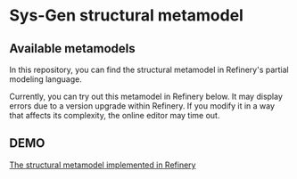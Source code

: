# Sys-Gen structural metamodel

## Available metamodels

In this repository, you can find the structural metamodel in Refinery's partial modeling language.

Currently, you can try out this metamodel in Refinery below. It may display errors due to a version upgrade within Refinery. If you modify it in a way that affects its complexity, the online editor may time out.

## DEMO

[The structural metamodel implemented in Refinery](https://refinery.services/#/1/KLUv_WC8GP0oAGYgYCbwcqwDqEpUZhpJRx4hiwgqlEtl7DVvcrJzngBcwc1QpjgsstBKBVQAVQBUAGcPTrsR4aeck7nyoNjehhe5O_gfcFoYcUVvmQwlyMDzFsnzCNBm6ip9tzjPI7lYK2RRnrWXpVsu-LK04jTC7Sij_18gUcKGEUrccEp3it7RzqZuA0zLCoUYb8DJT1YoxLSsUGgdMO-tsvdWzyQmX7gjxJa7Oji7F6oFb3HecyMobsidoVBW41qz7m3ZRMt4nur8ZSs5q7WeZt3Bahxb1hrXltFNCEB4swHtvcqDgqml0iUmtWUSYxwchcgy4MktlCjspbGewlM8OTmrxiEnducIp3NGvyNTlIzOHJegv0XW01wi7J0k3Ii8atEyYtT3MqeQ8-b0VFfit9bDHrdPwfMQUPhVMqILahkZyWvNvYmkTd7Aa5M3MHlsYkJ8d1kl5cO0VYOpKaUoI6ayzR00h1nrcacwX4BZpcu4QI7M256fjOxxRxyjZGgZaaWYt3fGMW5UH4GpqKEekpEkSaHGsgZRhIQiUe4s8hLgkDiM43kSwziEjGHKjMiISCAykiRJOs9XkKQmw3oASBXcFgFYq9LlFxmKbeu2myjYldWbXGgTqBLIX8Xi654JJQ4gn1yBMDX5EqC6GBeruXqyl22ogas_YbefUQMTL9fFM9pwl-ZFbhOBUACKBR5hRJ5JUSE5pfEM7EWB6hW9LEWcXf8lQCcnuShFPw2eWDEhF7gIc7zG1nwyCuuD5tfS3KQfTytOxsrligZ5zKoIUTYHsVyB6DifUMqXVk4MbiNZ81264QqHbx5c5ey-LALQz5ZJWRfrTq2b_tkXE4FII4edrRPdgL7RdpA4w5L-Pb7z5NfuLHKwZpv2O-R5Lpj8TBYcGiDwNxqykco59vau5PukatsiOw4FfqU8y9sDIystZnA4GzCsWZZuTgjMpAWhLJRKjXm-9yShtETa_Yb4FA4qWo7J1if4XDJ2W00_IP6FM4DuBFKezWUfAteq6TW9h97xDTesUnp03tGH2Xk8GS45weFDkXV97U1tjz2wDAoiLMihkZo1J7gpm8UcDfCWk2VAiWNCwBT802LlOnePcqN61QmXUu7wirkn7YYvnCY982wN-6txAkd1cGoya6ZbIFKXE10wW1IGjOJzAmvcfZKMcmMmTmzZ_DoZJ8OSZh7LvXbBsoJ0lQlGJYiJQ37Bsk4WU09HV5EOuTxcZQ4jNGwLo-_LTuRwd6Po2C_5xwHNG50NhfBzBb3N_kr3ScN75meVRJOy1VVeG2WOCmxX9T5lLz67IimOLPoYvLiYwB2aXZaC07n19pDoNCD6Vhrdjc4xRoyqEHEQciZmWXyqW-g4x902Dx8VlCD1kJBva8P_j5JNKLKjU6qMTBX7uVD4VFm8xi_KxXQjfIwZ3vrglFuVaKyKoeoBh9Y2RHUugDWnQUfPxSLBn8vKxonKdUIzwzVDy81TMOoZ5_qReffhIWa04xo9KeNkr4FNbz8NYn8XcQ7bS3kedFD8W7NwL3X4VFI9Ay2SxtM-YFpZOLagMi_-iR9hCbMqIZd0RO3s1VaXY5VTRuD_0ZGSkoTHtM0EjBrc83dwjpQYzCeWUQT5nijqtymdGR44V2cVDlpb9oRCGQTblDo-BODryL1KJyMpiYFXwItkfh60Pmw3IXb0UVxWo3y6JA3ZXXnmsb2f2-zDUE3FPFDShemq91HTFz_WJxVVU1r0bCPt8SgIo8BpDrOI8ecNVQ==)
